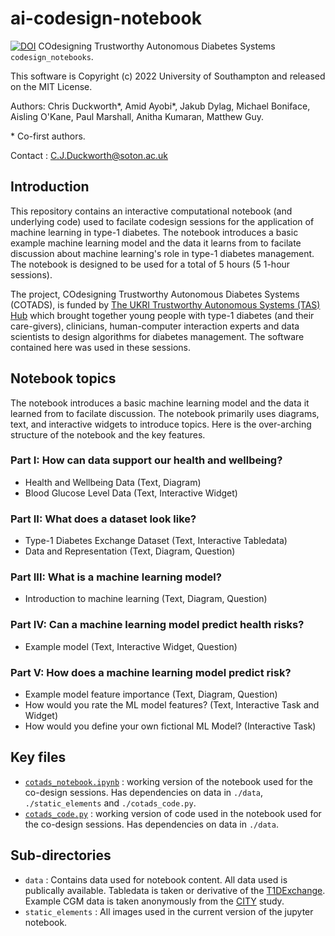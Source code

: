 # ai-codesign-notebook

[![DOI](https://zenodo.org/badge/472441450.svg)](https://zenodo.org/badge/latestdoi/472441450) COdesigning Trustworthy Autonomous Diabetes Systems `codesign_notebooks`.

This software is Copyright (c) 2022 University of Southampton and released on the MIT License.

Authors: Chris Duckworth\*, Amid Ayobi\*, Jakub Dylag, Michael Boniface, Aisling O'Kane, Paul Marshall, Anitha Kumaran, Matthew Guy.

\* Co-first authors.

Contact : C.J.Duckworth@soton.ac.uk

## Introduction

This repository contains an interactive computational notebook (and underlying code) used to facilate codesign sessions for the application of machine learning in type-1 diabetes. The notebook introduces a basic example machine learning model and the data it learns from to facilate discussion about machine learning's role in type-1 diabetes management. The notebook is designed to be used for a total of 5 hours (5 1-hour sessions). 

The project, COdesigning Trustworthy Autonomous Diabetes Systems (COTADS), is funded by [The UKRI Trustworthy Autonomous Systems (TAS) Hub](https://www.tas.ac.uk/) which brought together young people with type-1 diabetes (and their care-givers), clinicians, human-computer interaction experts and data scientists to design algorithms for diabetes management. The software contained here was used in these sessions.

## Notebook topics

The notebook introduces a basic machine learning model and the data it learned from to facilate discussion. The notebook primarily uses diagrams, text, and interactive widgets to introduce topics. 
Here is the over-arching structure of the notebook and the key features.

### Part I: How can data support our health and wellbeing?
- Health and Wellbeing Data (Text, Diagram)
- Blood Glucose Level Data (Text, Interactive Widget)

### Part II: What does a dataset look like?
- Type-1 Diabetes Exchange Dataset (Text, Interactive Tabledata)
- Data and Representation (Text, Diagram, Question)

### Part III: What is a machine learning model?
- Introduction to machine learning (Text, Diagram, Question)

### Part IV: Can a machine learning model predict health risks?
- Example model (Text, Interactive Widget, Question)

### Part V: How does a machine learning model predict risk?
- Example model feature importance (Text, Diagram, Question)
- How would you rate the ML model features? (Text, Interactive Task and Widget) 
- How would you define your own fictional ML Model? (Interactive Task)

## Key files 

- [`cotads_notebook.ipynb`](./cotads_notebook.ipynb) : working version of the notebook used for the co-design sessions. Has dependencies on data in `./data`,  `./static_elements` and `./cotads_code.py`.
- [`cotads_code.py`](./cotads_code.py) : working version of code used in the notebook used for the co-design sessions. Has dependencies on data in `./data`. 

## Sub-directories

- `data` : Contains data used for notebook content. All data used is publically available. Tabledata is taken or derivative of the [T1DExchange](https://t1dexchange.org/). Example CGM data is taken anonymously from the [CITY](https://clinicaltrials.gov/ct2/show/NCT03263494) study.
- `static_elements` : All images used in the current version of the jupyter notebook.
